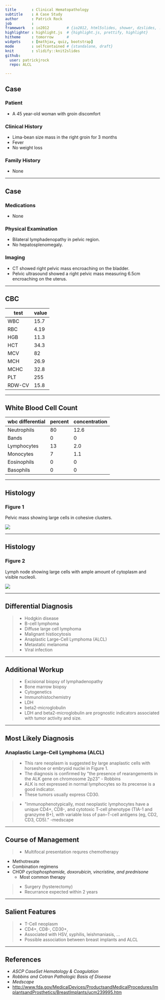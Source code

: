 ```yaml
---
title       : Clinical Hematopathology 
subtitle    : A Case Study
author      : Patrick Rock  
job         : 
framework   : io2012        # {io2012, html5slides, shower, dzslides, ...}
highlighter : highlight.js  # {highlight.js, prettify, highlight}
hitheme     : tomorrow      # 
widgets     : [mathjax, quiz, bootstrap]
mode        : selfcontained # {standalone, draft}
knit        : slidify::knit2slides
github:
  user: patrickjrock
  repo: ALCL

---
```


## Case

### Patient
  - A 45 year-old woman with groin discomfort

### Clinical History
  - Lima-bean size mass in the right groin for 3 months
  - Fever
  - No weight loss

### Family History
  - None

--- 

## Case

### Medications
- None

### Physical Examination
- Bilateral lymphadenopathy in pelvic region.
- No hepatosplenomegaly.

### Imaging
- CT showed right pelvic mass encroaching on the bladder.
- Pelvic ultrasound showed a right pelvic mass measuring 6.5cm encroaching on the uterus.

---

## CBC

| test   | value |
| ------ | ----- |
| WBC    | 15.7  |
| RBC    | 4.19  |
| HGB    | 11.3  |
| HCT    | 34.3  |
| MCV    | 82    |
| MCH    | 26.9  |
| MCHC   | 32.8  |
| PLT    | 255   |
| RDW-CV | 15.8  |

---

## White Blood Cell Count
| wbc differential | percent | concentration  |     
| ---------------- | --- | ----------- |
| Neutrophils      | 80  | 12.6        |
| Bands            | 0   | 0           |
| Lymphocytes      | 13  | 2.0         |
| Monocytes        | 7   | 1.1         |
| Eosinophils      | 0   | 0           |
| Basophils        | 0   | 0           |

---

## Histology

### Figure 1
Pelvic mass showing large cells in cohesive clusters.

<img class="float-left" src="assets/img/ALCLslide.jpg">

---

## Histology

### Figure 2
Lymph node showing large cells with ample amount of cytoplasm and visible nucleoli.

<img class="float-left" src="assets/img/lymp.jpg">

---

## Differential Diagnosis
> - Hodgkin disease
> - B-cell lymphoma
> - Diffuse large cell lymphoma
> - Malignant histiocytosis
> - Anaplastic Large-Cell Lymphoma (ALCL)
> - Metastatic melanoma
> - Viral infection



---

## Additional Workup

> - Excisional biopsy of lymphadenopathy
> - Bone marrow biopsy
> - Cytogenetics 
> - Immunohistochemistry
> - LDH
> - beta2-microglobulin
>  - LDH and beta2-microglobulin are prognostic indicators associated with tumor activity and size.

---

## Most Likely Diagnosis

### Anaplastic Large-Cell Lymphoma (ALCL)
> - This rare neoplasm is suggested by large anaplastic cells with horseshoe or 
 embryoid nuclei in Figure 1. 
> - The diagnosis is confirmed by "the presence of rearangements
 in the ALK gene on chromosome 2p23" - Robbins
> - ALK is not expressed in normal lymphocytes so its precense is a good indicator. 
> - These tumors usually express CD30.
 
> - "Immunophenotypically, most neoplastic lymphocytes have a unique CD4+, CD8-, and cytotoxic T-cell phenotype (TIA-1 and granzyme B+), with variable loss of pan–T-cell antigens (eg, CD2, CD3, CD5)." -medscape

---

## Course of Management
> - Multifocal presentation requres chemotherapy
   + Methotrexate
   + Combination regimens
   + CHOP *cyclophosphamide, doxorubicin, vincristine, and prednisone*
     * Most common therapy
> - Surgery (hysterectomy)
> - Recurrance expected within 2 years

---

## Salient Features
> - T-Cell neoplasm
  > - CD4+, CD8-, CD30+, 
> - Associated with HSV, syphilis, leishmaniasis, ...
> - Possible association between breast implants and ALCL

--- 

## References

- *ASCP CaseSet Hematology & Coagulation*
- *Robbins and Cotran Pathologic Basis of Disease*
- *Medscape*
- http://www.fda.gov/MedicalDevices/ProductsandMedicalProcedures/ImplantsandProsthetics/BreastImplants/ucm239995.htm
